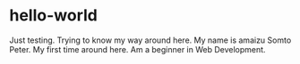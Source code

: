 # hello-world
Just testing. Trying to know my way around here.
My name is amaizu Somto Peter. My first time around here. Am a beginner in Web Development.
